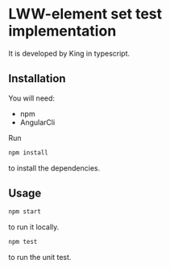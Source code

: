 # LWW-element set test implementation

It is developed by King in typescript.

## Installation

You will need:
- npm
- AngularCli

Run
```bash
npm install
```
to install the dependencies.

## Usage

```bash
npm start
```
to run it locally.

```bash
npm test
```
to run the unit test.

